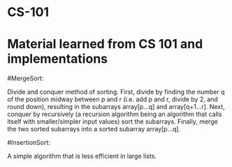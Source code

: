# CS-101
# Material learned from CS 101 and implementations

#MergeSort:

Divide and conquer method of sorting. First, divide by finding the number q of the position midway between p and r (i.e. add p and r,      divide by 2, and round down), resulting in the subarrays array[p...q] and array[q+1...r]. Next, conquer by recursively (a recursion        algorithm being an algorithm that calls itself with smaller/simpler input values) sort the subarrays. Finally, merge the two sorted     subarrays into a sorted subarray array[p...q]. 
  
#InsertionSort:

A simple algorithm that is less efficient in large lists. 
